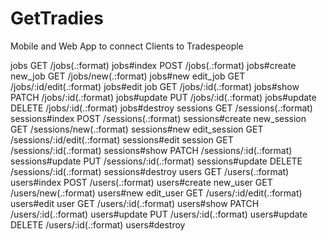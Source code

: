 # GetTradies
Mobile and Web App to connect Clients to Tradespeople

jobs GET    /jobs(.:format)              jobs#index
             POST   /jobs(.:format)              jobs#create
     new_job GET    /jobs/new(.:format)          jobs#new
    edit_job GET    /jobs/:id/edit(.:format)     jobs#edit
         job GET    /jobs/:id(.:format)          jobs#show
             PATCH  /jobs/:id(.:format)          jobs#update
             PUT    /jobs/:id(.:format)          jobs#update
             DELETE /jobs/:id(.:format)          jobs#destroy
    sessions GET    /sessions(.:format)          sessions#index
             POST   /sessions(.:format)          sessions#create
 new_session GET    /sessions/new(.:format)      sessions#new
edit_session GET    /sessions/:id/edit(.:format) sessions#edit
     session GET    /sessions/:id(.:format)      sessions#show
             PATCH  /sessions/:id(.:format)      sessions#update
             PUT    /sessions/:id(.:format)      sessions#update
             DELETE /sessions/:id(.:format)      sessions#destroy
       users GET    /users(.:format)             users#index
             POST   /users(.:format)             users#create
    new_user GET    /users/new(.:format)         users#new
   edit_user GET    /users/:id/edit(.:format)    users#edit
        user GET    /users/:id(.:format)         users#show
             PATCH  /users/:id(.:format)         users#update
             PUT    /users/:id(.:format)         users#update
             DELETE /users/:id(.:format)         users#destroy

